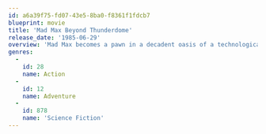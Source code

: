 ```yaml
---
id: a6a39f75-fd07-43e5-8ba0-f8361f1fdcb7
blueprint: movie
title: 'Mad Max Beyond Thunderdome'
release_date: '1985-06-29'
overview: 'Mad Max becomes a pawn in a decadent oasis of a technological society, and when exiled, becomes the deliverer of a colony of children.'
genres:
  -
    id: 28
    name: Action
  -
    id: 12
    name: Adventure
  -
    id: 878
    name: 'Science Fiction'
---
```

